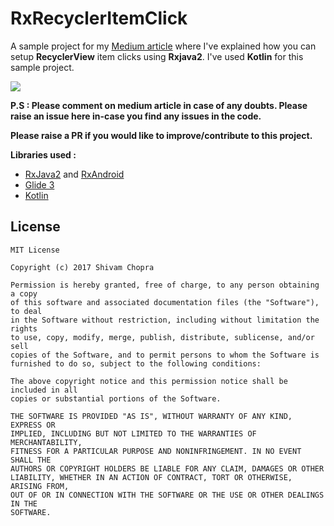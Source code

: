 **RxRecyclerItemClick**
=================
A sample project for my [Medium article](https://blog.mindorks.com/recyclerview-item-click-using-rxjava2-993fc0c78047) where I've explained how you can setup **RecyclerView** item clicks using **Rxjava2**. I've used **Kotlin** for this sample project. 

![](https://media.giphy.com/media/3oKIPht9ld5QvuJj6E/giphy.gif)

**P.S : Please comment on medium article in case of any doubts. Please  raise an issue here in-case you find any issues in the code.**

**Please raise a PR if you would like to improve/contribute to this project.**

**Libraries used :**
- [RxJava2](https://github.com/ReactiveX/RxJava) and [RxAndroid](https://github.com/ReactiveX/RxAndroid)
- [Glide 3](https://github.com/bumptech/glide)
- [Kotlin](http://kotlinlang.org/)


## License
```
MIT License

Copyright (c) 2017 Shivam Chopra

Permission is hereby granted, free of charge, to any person obtaining a copy
of this software and associated documentation files (the "Software"), to deal
in the Software without restriction, including without limitation the rights
to use, copy, modify, merge, publish, distribute, sublicense, and/or sell
copies of the Software, and to permit persons to whom the Software is
furnished to do so, subject to the following conditions:

The above copyright notice and this permission notice shall be included in all
copies or substantial portions of the Software.

THE SOFTWARE IS PROVIDED "AS IS", WITHOUT WARRANTY OF ANY KIND, EXPRESS OR
IMPLIED, INCLUDING BUT NOT LIMITED TO THE WARRANTIES OF MERCHANTABILITY,
FITNESS FOR A PARTICULAR PURPOSE AND NONINFRINGEMENT. IN NO EVENT SHALL THE
AUTHORS OR COPYRIGHT HOLDERS BE LIABLE FOR ANY CLAIM, DAMAGES OR OTHER
LIABILITY, WHETHER IN AN ACTION OF CONTRACT, TORT OR OTHERWISE, ARISING FROM,
OUT OF OR IN CONNECTION WITH THE SOFTWARE OR THE USE OR OTHER DEALINGS IN THE
SOFTWARE.

